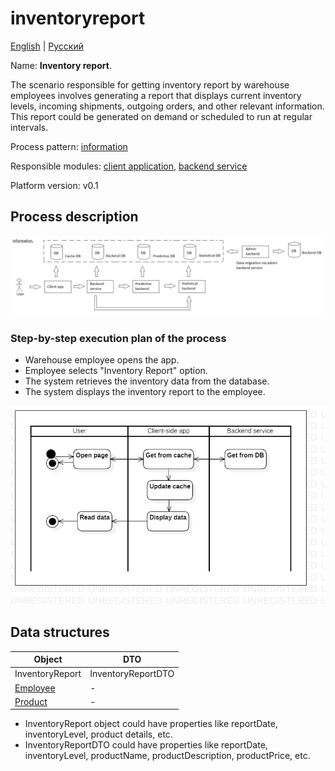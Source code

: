 # inventoryreport

[English](inventoryreport.md) | [Русский](inventoryreport.ru.md)

Name: **Inventory report**.

The scenario responsible for getting inventory report by warehouse employees involves generating a report that displays current inventory levels, incoming shipments, outgoing orders, and other relevant information. 
This report could be generated on demand or scheduled to run at regular intervals.

Process pattern: [information](../../processpatterns/information.md)

Responsible modules: [client application](../../frontend/warehouseclient.md), [backend service](../../backend/warehousebackend.md)

Platform version: v0.1

## Process description

![information_overall](../../img/processpatterns/information_overall.png)

### Step-by-step execution plan of the process

- Warehouse employee opens the app.
- Employee selects "Inventory Report" option.
- The system retrieves the inventory data from the database.
- The system displays the inventory report to the employee.

![customer.allorders](../../img/activitydiagrams/customer.allorders.png)

## Data structures

| Object | DTO |
| --- | ---- |
| InventoryReport | InventoryReportDTO |
| [Employee](https://github.com/alexeysp11/workflow-lib/blob/main/src/Models/Business/InformationSystem/Employee.cs) | - |
| [Product](https://github.com/alexeysp11/workflow-lib/blob/main/src/Models/Business/Products/Product.cs) | - |

- InventoryReport object could have properties like reportDate, inventoryLevel, product details, etc. 
- InventoryReportDTO could have properties like reportDate, inventoryLevel, productName, productDescription, productPrice, etc.
